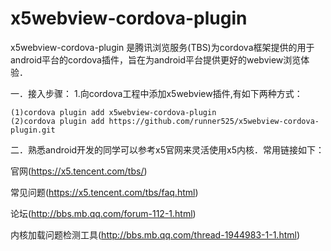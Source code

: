  # x5webview-cordova-plugin
x5webview-cordova-plugin 是腾讯浏览服务(TBS)为cordova框架提供的用于android平台的cordova插件，旨在为android平台提供更好的webview浏览体验．

一．接入步骤：
1.向cordova工程中添加x5webview插件,有如下两种方式：
```
(1)cordova plugin add x5webview-cordova-plugin 
(2)cordova plugin add https://github.com/runner525/x5webview-cordova-plugin.git

```

二．熟悉android开发的同学可以参考x5官网来灵活使用x5内核．常用链接如下：

官网(https://x5.tencent.com/tbs/)

常见问题(https://x5.tencent.com/tbs/faq.html)

论坛(http://bbs.mb.qq.com/forum-112-1.html)

内核加载问题检测工具(http://bbs.mb.qq.com/thread-1944983-1-1.html)

